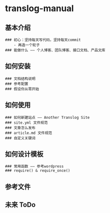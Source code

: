 # translog-manual

## 基本介绍
    ### 初心：坚持每天写代码，坚持每天commit
        - 再造一个轮子
    ### 能做什么 —— 个人博客、团队博客、接口文档、产品文库
## 如何安装
    ### 文档结构说明
    ### 参考配置
    ### 假设你从零开始
## 如何使用
    ### 如何新建站点 —— Another Translog Site
    ### site.yml 文件规范
    ### 文章怎么发布
    ### article.md 文件规范
    ### 自定义关键词
## 如何设计模板
    ### 常用函数 —— 参考wordpress
    ### require() & require_once()
## 参考文件
## 未来 ToDo